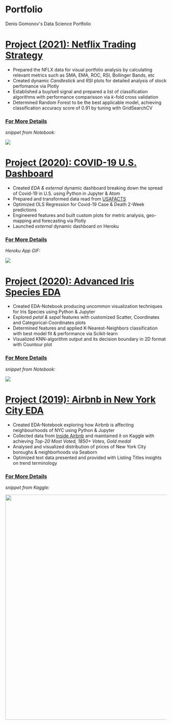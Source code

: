 # Portfolio
Denis Gomonov's Data Science Portfolio

# [Project (2021): Netflix Trading Strategy](https://github.com/denigomonov/Streaming-Services-Trading-Strategy)
* Prepared the NFLX data for visual portfolio analysis by calculating relevant metrics such as SMA, EMA, ROC, RSI, Bollinger Bands, etc
* Created dynamic _Candlestick_ and _RSI_ plots for detailed analysis of stock perfomance via Plotly
* Established a buy/sell signal and prepared a list of classification algorithms with performance comparisson via _k_-fold cross validation
* Determined Random Forest to be the best applicable model, achieving classification accuracy score of 0.91 by tuning with GridSearchCV 

### [For More Details](https://github.com/denigomonov/Streaming-Services-Trading-Strategy#readme)

_snippet from Notebook:_

<img src=https://user-images.githubusercontent.com/34199193/123129154-bae87700-d419-11eb-854a-0ef14755cca6.gif>


# [Project (2020): COVID-19 U.S. Dashboard](https://github.com/denigomonov/COVID19-Dash)
* Created _EDA & external_ dynamic dashboard breaking down the spread of Covid-19 in U.S. using Python in Jupyter & Atom
* Prepared and transformed data read from [USAFACTS](https://usafacts.org/visualizations/coronavirus-covid-19-spread-map/)
* Optimized OLS Regression for Covid-19 Case & Death 2-Week predictions
* Engineered features and built custom plots for metric analysis, geo-mapping and forecasting via Plotly
* Launched _external_ dynamic dashboard on Heroku

### [For More Details](https://github.com/denigomonov/COVID19-Dash/blob/master/README.md)

_Heroku App GIF:_

<img src="https://user-images.githubusercontent.com/34199193/89723538-d5625f00-d9c5-11ea-9243-4aa8f7dc824c.gif">

# [Project (2020): Advanced Iris Species EDA](https://github.com/denigomonov/Iris-EDA)
* Created EDA-Notebook producing uncommon visualization techniques for Iris Species using Python & Jupyter
* Explored _petal & sepal_ features with customized Scatter, Coordinates and Categorical-Coordinates plots
* Determined features and applied K-Nearest-Neighbors classification with best model fit & performance via Scikit-learn
* Visualized KNN-algorithm output and its decision boundary in 2D format with Countour plot

### [For More Details](https://github.com/denigomonov/Iris-EDA)

_snippet from Notebook:_

<img src="https://user-images.githubusercontent.com/34199193/89725192-f1243000-d9da-11ea-913b-3dd6b3f2c8e9.gif">

# [Project (2019): Airbnb in New York City EDA](https://github.com/denigomonov/Airbnb-NYC-EDA)
* Created EDA-Notebook exploring how Airbnb is affecting neighbourhoods of NYC using Python & Jupyter
* Collected data from [Inside Airbnb](http://insideairbnb.com/) and maintained it on Kaggle with achieving _Top-20 Most Voted, 1850+ Votes, Gold medal_
* Analysed and visualized distribution of prices of New York City boroughs & neighborhoods via Seaborn
* Optimized text data presented and provided with Listing Titles insights on trend terminology 

### [For More Details](https://www.kaggle.com/dgomonov/new-york-city-airbnb-open-data)

_snippet from Kaggle:_

<img src="https://user-images.githubusercontent.com/34199193/89150990-d9a5fc80-d52d-11ea-9cdd-72a498b39e55.png" width="700">
